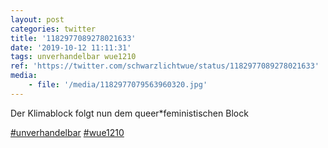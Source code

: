 ```yaml
---
layout: post
categories: twitter
title: '1182977089278021633'
date: '2019-10-12 11:11:31'
tags: unverhandelbar wue1210
ref: 'https://twitter.com/schwarzlichtwue/status/1182977089278021633'
media:
    - file: '/media/1182977079563960320.jpg'
---
```

Der Klimablock folgt nun dem queer\*feministischen Block

[#unverhandelbar](/t/unverhandelbar) [#wue1210](/t/wue1210)  

